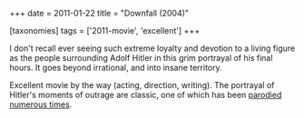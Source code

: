 +++
date = 2011-01-22
title = "Downfall (2004)"

[taxonomies]
tags = ['2011-movie', 'excellent']
+++

I don\'t recall ever seeing such extreme loyalty and devotion to a
living figure as the people surrounding Adolf Hitler in this grim
portrayal of his final hours. It goes beyond irrational, and into insane
territory.

Excellent movie by the way (acting, direction, writing). The portrayal
of Hitler\'s moments of outrage are classic, one of which has been
[parodied numerous times].

  [parodied numerous times]: http://news.bbc.co.uk/2/hi/uk_news/magazine/8617454.stm

